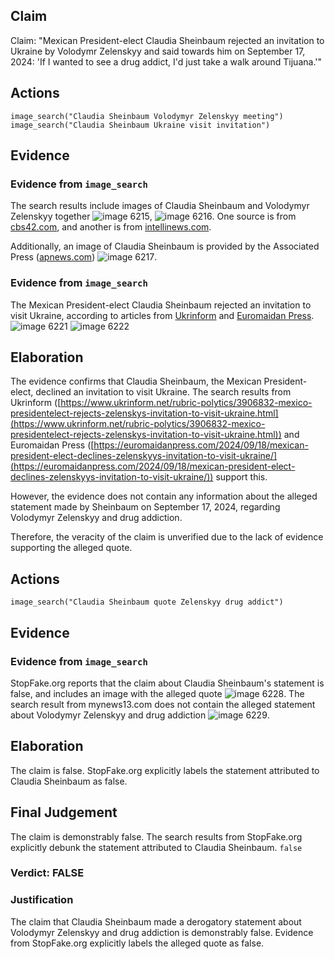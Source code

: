 ## Claim
Claim: "Mexican President-elect Claudia Sheinbaum rejected an invitation to Ukraine by Volodymr Zelenskyy and said towards him on September 17, 2024: 'If I wanted to see a drug addict, I'd just take a walk around Tijuana.'"

## Actions
```
image_search("Claudia Sheinbaum Volodymyr Zelenskyy meeting")
image_search("Claudia Sheinbaum Ukraine visit invitation")
```

## Evidence
### Evidence from `image_search`
The search results include images of Claudia Sheinbaum and Volodymyr Zelenskyy together ![image 6215](media/2025-08-29_22-39-1756507165-793268.jpg), ![image 6216](media/2025-08-29_22-39-1756507166-466696.jpg). One source is from [cbs42.com](https://www.cbs42.com/news/international/ap-first-face-to-face-between-the-leaders-of-us-and-mexico-will-have-to-wait/), and another is from [intellinews.com](https://www.intellinews.com/mexico-s-president-elect-sheinbaum-turns-down-zelensky-s-invitation-to-ukraine-344262/).

Additionally, an image of Claudia Sheinbaum is provided by the Associated Press ([apnews.com](https://apnews.com/article/mexico-sheinbaum-us-meeting-trump-g7-8f1265a5603f732ae2fd1778919304d1)) ![image 6217](media/2025-08-29_22-39-1756507168-338172.jpg).


### Evidence from `image_search`
The Mexican President-elect Claudia Sheinbaum rejected an invitation to visit Ukraine, according to articles from [Ukrinform](https://www.ukrinform.net/rubric-polytics/3906832-mexico-presidentelect-rejects-zelenskys-invitation-to-visit-ukraine.html) and [Euromaidan Press](https://euromaidanpress.com/2024/09/18/mexican-president-elect-declines-zelenskyys-invitation-to-visit-ukraine/). ![image 6221](media/2025-08-29_22-39-1756507178-122338.jpg) ![image 6222](media/2025-08-29_22-39-1756507178-402108.jpg)


## Elaboration
The evidence confirms that Claudia Sheinbaum, the Mexican President-elect, declined an invitation to visit Ukraine. The search results from Ukrinform ([https://www.ukrinform.net/rubric-polytics/3906832-mexico-presidentelect-rejects-zelenskys-invitation-to-visit-ukraine.html](https://www.ukrinform.net/rubric-polytics/3906832-mexico-presidentelect-rejects-zelenskys-invitation-to-visit-ukraine.html)) and Euromaidan Press ([https://euromaidanpress.com/2024/09/18/mexican-president-elect-declines-zelenskyys-invitation-to-visit-ukraine/](https://euromaidanpress.com/2024/09/18/mexican-president-elect-declines-zelenskyys-invitation-to-visit-ukraine/)) support this.

However, the evidence does not contain any information about the alleged statement made by Sheinbaum on September 17, 2024, regarding Volodymyr Zelenskyy and drug addiction.

Therefore, the veracity of the claim is unverified due to the lack of evidence supporting the alleged quote.


## Actions
```
image_search("Claudia Sheinbaum quote Zelenskyy drug addict")
```

## Evidence
### Evidence from `image_search`
StopFake.org reports that the claim about Claudia Sheinbaum's statement is false, and includes an image with the alleged quote ![image 6228](media/2025-08-29_22-39-1756507190-430608.jpg). The search result from mynews13.com does not contain the alleged statement about Volodymyr Zelenskyy and drug addiction ![image 6229](media/2025-08-29_22-39-1756507191-075880.jpg).


## Elaboration
The claim is false. StopFake.org explicitly labels the statement attributed to Claudia Sheinbaum as false.


## Final Judgement
The claim is demonstrably false. The search results from StopFake.org explicitly debunk the statement attributed to Claudia Sheinbaum. `false`

### Verdict: FALSE

### Justification
The claim that Claudia Sheinbaum made a derogatory statement about Volodymyr Zelenskyy and drug addiction is demonstrably false. Evidence from StopFake.org explicitly labels the alleged quote as false.

